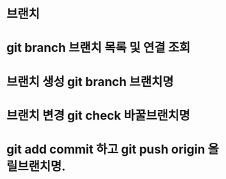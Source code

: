 # 브랜치

# git branch 브랜치 목록 및 연결 조회

# 브랜치 생성 git branch 브랜치명

# 브랜치 변경 git check 바꿀브랜치명

# git add commit 하고 git push origin 올릴브랜치명.
